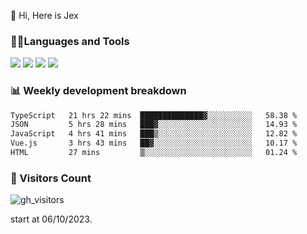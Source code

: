  👋 Hi, Here is Jex

 

### 🧑‍💻Languages and Tools

<code><a href="https://react.dev"><img src="https://api.iconify.design/logos:react.svg" /></a></code>
<code><a href="https://github.com/vuejs/core"><img src="https://api.iconify.design/logos:vue.svg" /></a></code> 
<code><a href="https://github.com/microsoft/TypeScript"><img src="https://api.iconify.design/logos:typescript-icon.svg" /></a></code>
<code><a href="https://threejs.org/"><img src="https://api.iconify.design/logos:threejs.svg" /></a></code>

### 📊 Weekly development breakdown

<!--START_SECTION:waka-->

```txt
TypeScript   21 hrs 22 mins  ██████████████▓░░░░░░░░░░   58.38 %
JSON         5 hrs 28 mins   ███▓░░░░░░░░░░░░░░░░░░░░░   14.93 %
JavaScript   4 hrs 41 mins   ███▒░░░░░░░░░░░░░░░░░░░░░   12.82 %
Vue.js       3 hrs 43 mins   ██▓░░░░░░░░░░░░░░░░░░░░░░   10.17 %
HTML         27 mins         ▒░░░░░░░░░░░░░░░░░░░░░░░░   01.24 %
```

<!--END_SECTION:waka-->


### 👀 Visitors Count

![gh_visitors](https://profile-counter.glitch.me/jexlau/count.svg)

start at 06/10/2023.
